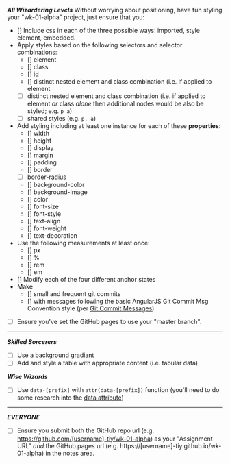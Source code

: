 _**All Wizardering Levels**_
Without worrying about positioning, have fun styling your "wk-01-alpha" project, just ensure that you:
- [] Include css in each of the three possible ways: imported, style element, embedded.
- Apply styles based on the following selectors and selector combinations:
  - [] element
  - [] class
  - [] id
  - [] distinct nested element and class combination (i.e. if applied to element
  - [ ] distinct nested element and class combination (i.e. if applied to element _or_ class _alone_ then additional nodes would be also be styled;  e.g. `p a`)
  - [ ] shared styles (e.g. `p, a`)
- Add styling including at least one instance for each of these **properties**:
  - [] width
  - [] height
  - [] display
  - [] margin
  - [] padding
  - [] border
  - [ ] border-radius
  - [] background-color
  - [] background-image
  - [] color
  - [] font-size
  - [] font-style
  - [] text-align
  - [] font-weight
  - [] text-decoration
- Use the following measurements at least once:
  - [] px
  - [] %
  - [] rem
  - [] em
- [] Modify each of the four different anchor states
- Make
  - [] small and frequent git commits
  - [] with messages following the basic AngularJS Git Commit Msg Convention style (per [Git Commit Messages](https://karma-runner.github.io/1.0/dev/git-commit-msg.html))
- [ ] Ensure you've set the GitHub pages to use your "master branch".

****

_**Skilled Sorcerers**_

- [ ] Use a background gradiant
- [ ] Add and style a table with appropriate content (i.e. tabular data)

_**Wise Wizards**_

- [ ] Use `data-[prefix]` with `attr(data-[prefix])` function  (you'll need to do some research into the [data attribute](https://developer.mozilla.org/en-US/docs/Learn/HTML/Howto/Use_data_attributes))

****

_**EVERYONE**_

- [ ] Ensure you submit both the GitHub repo url (e.g. https://github.com/[username]-tiy/wk-01-alpha) as your "Assignment URL" _and_ the GitHub pages url (e.g. https://[username]-tiy.github.io/wk-01-alpha) in the notes area.
